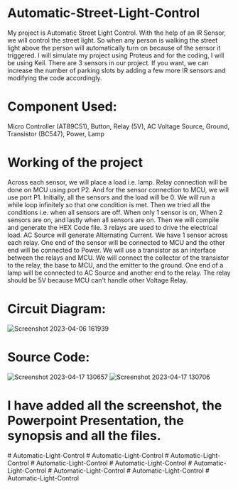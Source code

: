 # Automatic-Street-Light-Control
My project is Automatic Street Light Control. 
With the help of an IR Sensor, we will control the street light. 
So when any person is walking the street light above the person will automatically turn on because of the sensor it triggered. 
I will simulate my project using Proteus and for the coding, I will be using Keil.
There are 3 sensors in our project. 
If you want, we can increase the number of parking slots by adding a few more IR sensors and modifying the code accordingly.

# Component Used:
Micro Controller (AT89C51),
Button,
Relay (5V),
AC Voltage Source,
Ground,
Transistor (BC547),
Power,
Lamp

# Working of the project
Across each sensor, we will place a load i.e. lamp.
Relay connection will be done on MCU using port P2.
And for the sensor connection to MCU, we will use port P1.
Initially, all the sensors and the load will be 0.
We will run a while loop infinitely so that one condition is met.
Then we tried all the conditions i.e. when all sensors are off.
When only 1 sensor is on, When 2 sensors are on, and lastly when all sensors are on.
Then we will compile and generate the HEX Code file.
3 relays are used to drive the electrical load.
AC Source will generate Alternating Current.
We have 1 sensor across each relay.
One end of the sensor will be connected to MCU and the other end will be connected to Power.
We will use a transistor as an interface between the relays and MCU.
We will connect the collector of the transistor to the relay, the base to MCU, and the emitter to the ground.
One end of a lamp will be connected to AC Source and another end to the relay.
The relay should be 5V because MCU can't handle other Voltage Relay.

# Circuit Diagram:
![Screenshot 2023-04-06 161939](https://user-images.githubusercontent.com/43111400/232416091-6a680bde-8733-445b-af67-ff38c737b746.png)

# Source Code:
![Screenshot 2023-04-17 130657](https://user-images.githubusercontent.com/43111400/232417049-94046033-1be4-4e20-8f70-3ad27d0d5396.png)
![Screenshot 2023-04-17 130706](https://user-images.githubusercontent.com/43111400/232417171-078b1c09-320d-4940-a0f5-12b5cd66584d.png)

# I have added all the screenshot, the Powerpoint Presentation, the synopsis and all the files.
#   A u t o m a t i c - L i g h t - C o n t r o l  
 #   A u t o m a t i c - L i g h t - C o n t r o l  
 #   A u t o m a t i c - L i g h t - C o n t r o l  
 #   A u t o m a t i c - L i g h t - C o n t r o l  
 #   A u t o m a t i c - L i g h t - C o n t r o l  
 #   A u t o m a t i c - L i g h t - C o n t r o l  
 #   A u t o m a t i c - L i g h t - C o n t r o l  
 #   A u t o m a t i c - L i g h t - C o n t r o l  
 #   A u t o m a t i c - L i g h t - C o n t r o l  
 